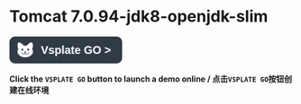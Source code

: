 # Tomcat 7.0.94-jdk8-openjdk-slim

<a href="https://www.vsplate.com/?docker-compose=https://github.com/vsplate/dcenvs/tomcat/7.0.94-jdk8-openjdk-slim"><img alt="VSPLATE GO" src="https://raw.githubusercontent.com/vsplate/images/master/vsgo_btn.png" width="200px"></a>

**Click the `VSPLATE GO` button to launch a demo online / 点击`VSPLATE GO`按钮创建在线环境**